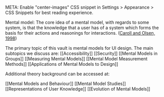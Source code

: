 META: Enable "center-images" CSS snippet in Settings > Appearance > CSS Snippets for best reading experience.

Mental model: The core idea of a mental model, with regards to some system, is that the knowledge that a user has of a system which forms the basis for their actions and reasonings for interactions. ([Caroll and Olsen, 1998](https://ntrs.nasa.gov/api/citations/19890068859/downloads/19890068859.pdf(https://ntrs.nasa.gov/api/citations/19890068859/downloads/19890068859.pdf))) 

  
The primary topic of this vault is mental models for UI design. The main subtopics we discuss are: 
[[Accessibility]]
[[Security]]
[[Mental Models in Groups]]
[[Measuring Mental Models]]
[[Mental Model Measurement Methods]]
[[Applications of Mental Models to Design]]
  
Additional theory background can be accessed at:

[[Mental Models and Behaviour]]
[[Mental Model Studies]]
[[Representations of User Knowledge]]
[[Evolution of Mental Models]]
  

